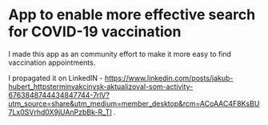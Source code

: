 # App to enable more effective search for COVID-19 vaccination
I made this app as an community effort to make it more easy to find vaccination appointments. 

I propagated it on LinkedIN - https://www.linkedin.com/posts/jakub-hubert_httpsterminvakcinysk-aktualizoval-som-activity-6763848744434847744-7rlV?utm_source=share&utm_medium=member_desktop&rcm=ACoAAC4F8KsBU7Lx0SVrhd0X9jUAnPzbBk-R_TI .
